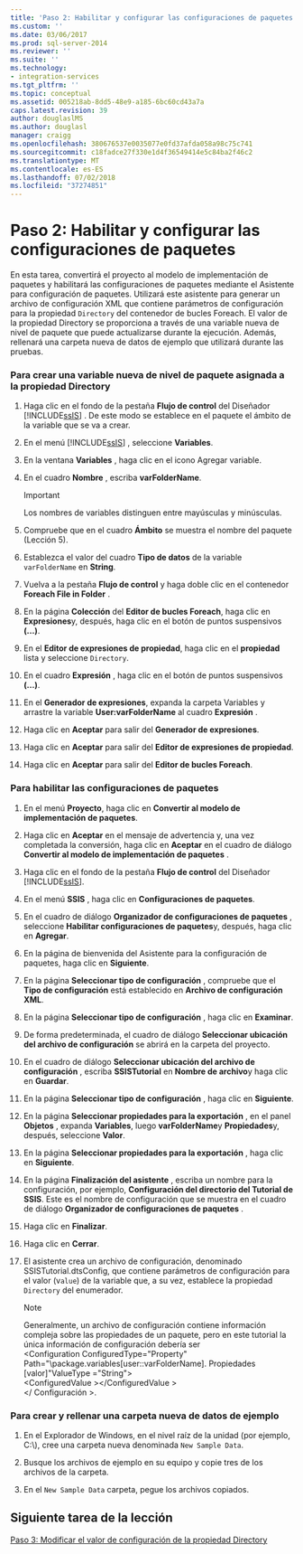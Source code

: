 ```yaml
---
title: 'Paso 2: Habilitar y configurar las configuraciones de paquetes | Microsoft Docs'
ms.custom: ''
ms.date: 03/06/2017
ms.prod: sql-server-2014
ms.reviewer: ''
ms.suite: ''
ms.technology:
- integration-services
ms.tgt_pltfrm: ''
ms.topic: conceptual
ms.assetid: 005218ab-8dd5-48e9-a185-6bc60cd43a7a
caps.latest.revision: 39
author: douglaslMS
ms.author: douglasl
manager: craigg
ms.openlocfilehash: 380676537e0035077e0fd37afda058a98c75c741
ms.sourcegitcommit: c18fadce27f330e1d4f36549414e5c84ba2f46c2
ms.translationtype: MT
ms.contentlocale: es-ES
ms.lasthandoff: 07/02/2018
ms.locfileid: "37274851"
---
```

# <a name="step-2-enabling-and-configuring-package-configurations"></a>Paso 2: Habilitar y configurar las configuraciones de paquetes
  En esta tarea, convertirá el proyecto al modelo de implementación de paquetes y habilitará las configuraciones de paquetes mediante el Asistente para configuración de paquetes. Utilizará este asistente para generar un archivo de configuración XML que contiene parámetros de configuración para la propiedad `Directory` del contenedor de bucles Foreach. El valor de la propiedad Directory se proporciona a través de una variable nueva de nivel de paquete que puede actualizarse durante la ejecución. Además, rellenará una carpeta nueva de datos de ejemplo que utilizará durante las pruebas.  
  
### <a name="to-create-a-new-package-level-variable-mapped-to-the-directory-property"></a>Para crear una variable nueva de nivel de paquete asignada a la propiedad Directory  
  
1.  Haga clic en el fondo de la pestaña **Flujo de control** del Diseñador [!INCLUDE[ssIS](../includes/ssis-md.md)] . De este modo se establece en el paquete el ámbito de la variable que se va a crear.  
  
2.  En el menú [!INCLUDE[ssIS](../includes/ssis-md.md)] , seleccione **Variables**.  
  
3.  En la ventana **Variables** , haga clic en el icono Agregar variable.  
  
4.  En el cuadro **Nombre** , escriba **varFolderName**.  
  
    > [!IMPORTANT]  
    >  Los nombres de variables distinguen entre mayúsculas y minúsculas.  
  
5.  Compruebe que en el cuadro **Ámbito** se muestra el nombre del paquete (Lección 5).  
  
6.  Establezca el valor del cuadro **Tipo de datos** de la variable `varFolderName` en **String**.  
  
7.  Vuelva a la pestaña **Flujo de control** y haga doble clic en el contenedor **Foreach File in Folder** .  
  
8.  En la página **Colección** del **Editor de bucles Foreach**, haga clic en **Expresiones**y, después, haga clic en el botón de puntos suspensivos **(…)**.  
  
9. En el **Editor de expresiones de propiedad**, haga clic en el **propiedad** lista y seleccione `Directory`.  
  
10. En el cuadro **Expresión** , haga clic en el botón de puntos suspensivos **(…)**.  
  
11. En el **Generador de expresiones**, expanda la carpeta Variables y arrastre la variable **User:varFolderName** al cuadro **Expresión** .  
  
12. Haga clic en **Aceptar** para salir del **Generador de expresiones**.  
  
13. Haga clic en **Aceptar** para salir del **Editor de expresiones de propiedad**.  
  
14. Haga clic en **Aceptar** para salir del **Editor de bucles Foreach**.  
  
### <a name="to-enable-package-configurations"></a>Para habilitar las configuraciones de paquetes  
  
1.  En el menú **Proyecto**, haga clic en **Convertir al modelo de implementación de paquetes**.  
  
2.  Haga clic en **Aceptar** en el mensaje de advertencia y, una vez completada la conversión, haga clic en **Aceptar** en el cuadro de diálogo **Convertir al modelo de implementación de paquetes** .  
  
3.  Haga clic en el fondo de la pestaña **Flujo de control** del Diseñador [!INCLUDE[ssIS](../includes/ssis-md.md)].  
  
4.  En el menú **SSIS** , haga clic en **Configuraciones de paquetes**.  
  
5.  En el cuadro de diálogo **Organizador de configuraciones de paquetes** , seleccione **Habilitar configuraciones de paquetes**y, después, haga clic en **Agregar**.  
  
6.  En la página de bienvenida del Asistente para la configuración de paquetes, haga clic en **Siguiente**.  
  
7.  En la página **Seleccionar tipo de configuración** , compruebe que el **Tipo de configuración** está establecido en **Archivo de configuración XML**.  
  
8.  En la página **Seleccionar tipo de configuración** , haga clic en **Examinar**.  
  
9. De forma predeterminada, el cuadro de diálogo **Seleccionar ubicación del archivo de configuración** se abrirá en la carpeta del proyecto.  
  
10. En el cuadro de diálogo **Seleccionar ubicación del archivo de configuración** , escriba **SSISTutorial** en **Nombre de archivo**y haga clic en **Guardar**.  
  
11. En la página **Seleccionar tipo de configuración** , haga clic en **Siguiente**.  
  
12. En la página **Seleccionar propiedades para la exportación** , en el panel **Objetos** , expanda **Variables**, luego **varFolderName**y **Propiedades**y, después, seleccione **Valor**.  
  
13. En la página **Seleccionar propiedades para la exportación** , haga clic en **Siguiente**.  
  
14. En la página **Finalización del asistente** , escriba un nombre para la configuración, por ejemplo, **Configuración del directorio del Tutorial de SSIS**. Este es el nombre de configuración que se muestra en el cuadro de diálogo **Organizador de configuraciones de paquetes** .  
  
15. Haga clic en **Finalizar**.  
  
16. Haga clic en **Cerrar**.  
  
17. El asistente crea un archivo de configuración, denominado SSISTutorial.dtsConfig, que contiene parámetros de configuración para el valor (v`alue`) de la variable que, a su vez, establece la propiedad `Directory` del enumerador.  
  
    > [!NOTE]  
    >  Generalmente, un archivo de configuración contiene información compleja sobre las propiedades de un paquete, pero en este tutorial la única información de configuración debería ser  
    > <Configuration ConfiguredType="Property"  
    > Path="\package.variables[user::varFolderName]. Propiedades [valor]"ValueType ="String"\>  
    >  \<ConfiguredValue >\</ConfiguredValue >  
    > \</ Configuración >.  
  
### <a name="to-create-and-populate-a-new-sample-data-folder"></a>Para crear y rellenar una carpeta nueva de datos de ejemplo  
  
1.  En el Explorador de Windows, en el nivel raíz de la unidad (por ejemplo, C:\\), cree una carpeta nueva denominada `New Sample Data`.  
  
2.  Busque los archivos de ejemplo en su equipo y copie tres de los archivos de la carpeta.  
  
3.  En el `New Sample Data` carpeta, pegue los archivos copiados.  
  
## <a name="next-task-in-lesson"></a>Siguiente tarea de la lección  
 [Paso 3: Modificar el valor de configuración de la propiedad Directory](lesson-5-3-modifying-the-directory-property-configuration-value.md)  
  
  
